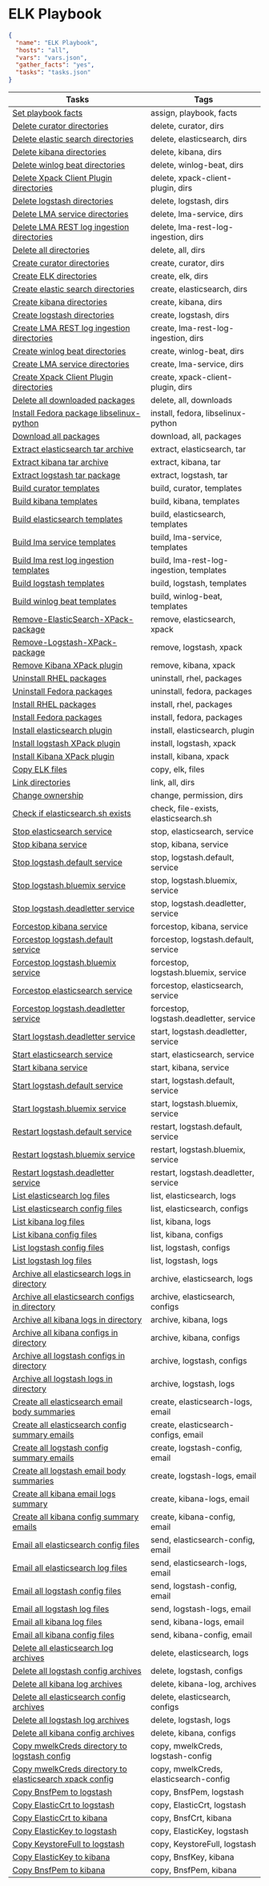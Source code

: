 # ELK Playbook

```json
{
  "name": "ELK Playbook",
  "hosts": "all",
  "vars": "vars.json",
  "gather_facts": "yes",
  "tasks": "tasks.json"
}
```
| Tasks | Tags |
| ----- | ---- |
|[Set playbook facts](./tasks/assign-playbook-facts.json)|assign, playbook, facts|
|[Delete curator directories](./tasks/delete-curator-dirs.json)|delete, curator, dirs|
|[Delete elastic search directories](./tasks/delete-elasticsearch-dirs.json)|delete, elasticsearch, dirs|
|[Delete kibana directories](./tasks/delete-kibana-dirs.json)|delete, kibana, dirs|
|[Delete winlog beat directories](./tasks/delete-winlog-beat-dirs.json)|delete, winlog-beat, dirs|
|[Delete Xpack Client Plugin directories](./tasks/delete-xpack-client-plugin-dirs.json)|delete, xpack-client-plugin, dirs|
|[Delete logstash directories](./tasks/delete-logstash-dirs.json)|delete, logstash, dirs|
|[Delete LMA service directories](./tasks/delete-lma-service-dirs.json)|delete, lma-service, dirs|
|[Delete LMA REST log ingestion directories](./tasks/delete-lma-rest-log-ingestion-dirs.json)|delete, lma-rest-log-ingestion, dirs|
|[Delete all directories](./tasks/delete-all-dirs.json)|delete, all, dirs|
|[Create curator directories](./tasks/create-curator-dirs.json)|create, curator, dirs|
|[Create ELK directories](./tasks/create-elk-dirs.json)|create, elk, dirs|
|[Create elastic search directories](./tasks/create-elasticsearch-dirs.json)|create, elasticsearch, dirs|
|[Create kibana directories](./tasks/create-kibana-dirs.json)|create, kibana, dirs|
|[Create logstash directories](./tasks/create-logstash-dirs.json)|create, logstash, dirs|
|[Create LMA REST log ingestion directories](./tasks/create-lma-rest-log-ingestion-dirs.json)|create, lma-rest-log-ingestion, dirs|
|[Create winlog beat directories](./tasks/create-winlog-beat-dirs.json)|create, winlog-beat, dirs|
|[Create LMA service directories](./tasks/create-lma-service-dirs.json)|create, lma-service, dirs|
|[Create Xpack Client Plugin directories](./tasks/create-xpack-client-plugin-dirs.json)|create, xpack-client-plugin, dirs|
|[Delete all downloaded packages](./tasks/delete-all-downloads.json)|delete, all, downloads|
|[Install Fedora package libselinux-python](./tasks/install-fedora-libselinux-python.json)|install, fedora, libselinux-python|
|[Download all packages](./tasks/download-all-packages.json)|download, all, packages|
|[Extract elasticsearch tar archive](./tasks/extract-elasticsearch-tar.json)|extract, elasticsearch, tar|
|[Extract kibana tar archive](./tasks/extract-kibana-tar.json)|extract, kibana, tar|
|[Extract logstash tar package](./tasks/extract-logstash-tar.json)|extract, logstash, tar|
|[Build curator templates](./tasks/build-curator-templates.json)|build, curator, templates|
|[Build kibana templates](./tasks/build-kibana-templates.json)|build, kibana, templates|
|[Build elasticsearch templates](./tasks/build-elasticsearch-templates.json)|build, elasticsearch, templates|
|[Build lma service templates](./tasks/build-lma-service-templates.json)|build, lma-service, templates|
|[Build lma rest log ingestion templates](./tasks/build-lma-rest-log-ingestion-templates.json)|build, lma-rest-log-ingestion, templates|
|[Build logstash templates](./tasks/build-logstash-templates.json)|build, logstash, templates|
|[Build winlog beat templates](./tasks/build-winlog-beat-templates.json)|build, winlog-beat, templates|
|[Remove-ElasticSearch-XPack-package](./tasks/remove-elasticsearch-xpack.json)|remove, elasticsearch, xpack|
|[Remove-Logstash-XPack-package](./tasks/remove-logstash-xpack.json)|remove, logstash, xpack|
|[Remove Kibana XPack plugin](./tasks/remove-kibana-xpack.json)|remove, kibana, xpack|
|[Uninstall RHEL packages](./tasks/uninstall-rhel-packages.json)|uninstall, rhel, packages|
|[Uninstall Fedora packages](./tasks/uninstall-fedora-packages.json)|uninstall, fedora, packages|
|[Install RHEL packages](./tasks/install-rhel-packages.json)|install, rhel, packages|
|[Install Fedora packages](./tasks/install-fedora-packages.json)|install, fedora, packages|
|[Install elasticsearch plugin](./tasks/install-elasticsearch-plugin.json)|install, elasticsearch, plugin|
|[Install logstash XPack plugin](./tasks/install-logstash-xpack.json)|install, logstash, xpack|
|[Install Kibana XPack plugin](./tasks/install-kibana-xpack.json)|install, kibana, xpack|
|[Copy ELK files](./tasks/copy-elk-files.json)|copy, elk, files|
|[Link directories](./tasks/link-all-dirs.json)|link, all, dirs|
|[Change ownership](./tasks/change-permission-dirs.json)|change, permission, dirs|
|[Check if elasticsearch.sh exists](./tasks/check-file-exists-elasticsearch.sh.json)|check, file-exists, elasticsearch.sh|
|[Stop elasticsearch service](./tasks/stop-elasticsearch-service.json)|stop, elasticsearch, service|
|[Stop kibana service](./tasks/stop-kibana-service.json)|stop, kibana, service|
|[Stop logstash.default service](./tasks/stop-logstash.default-service.json)|stop, logstash.default, service|
|[Stop logstash.bluemix service](./tasks/stop-logstash.bluemix-service.json)|stop, logstash.bluemix, service|
|[Stop logstash.deadletter service](./tasks/stop-logstash.deadletter-service.json)|stop, logstash.deadletter, service|
|[Forcestop kibana service](./tasks/forcestop-kibana-service.json)|forcestop, kibana, service|
|[Forcestop logstash.default service](./tasks/forcestop-logstash.default-service.json)|forcestop, logstash.default, service|
|[Forcestop logstash.bluemix service](./tasks/forcestop-logstash.bluemix-service.json)|forcestop, logstash.bluemix, service|
|[Forcestop elasticsearch service](./tasks/forcestop-elasticsearch-service.json)|forcestop, elasticsearch, service|
|[Forcestop logstash.deadletter service](./tasks/forcestop-logstash.deadletter-service.json)|forcestop, logstash.deadletter, service|
|[Start logstash.deadletter service](./tasks/start-logstash.deadletter-service.json)|start, logstash.deadletter, service|
|[Start elasticsearch service](./tasks/start-elasticsearch-service.json)|start, elasticsearch, service|
|[Start kibana service](./tasks/start-kibana-service.json)|start, kibana, service|
|[Start logstash.default service](./tasks/start-logstash.default-service.json)|start, logstash.default, service|
|[Start logstash.bluemix service](./tasks/start-logstash.bluemix-service.json)|start, logstash.bluemix, service|
|[Restart logstash.default service](./tasks/restart-logstash.default-service.json)|restart, logstash.default, service|
|[Restart logstash.bluemix service](./tasks/restart-logstash.bluemix-service.json)|restart, logstash.bluemix, service|
|[Restart logstash.deadletter service](./tasks/restart-logstash.deadletter-service.json)|restart, logstash.deadletter, service|
|[List elasticsearch log files](./tasks/list-elasticsearch-logs.json)|list, elasticsearch, logs|
|[List elasticsearch config files](./tasks/list-elasticsearch-configs.json)|list, elasticsearch, configs|
|[List kibana log files](./tasks/list-kibana-logs.json)|list, kibana, logs|
|[List kibana config files](./tasks/list-kibana-configs.json)|list, kibana, configs|
|[List logstash config files](./tasks/list-logstash-configs.json)|list, logstash, configs|
|[List logstash log files](./tasks/list-logstash-logs.json)|list, logstash, logs|
|[Archive all elasticsearch logs in directory](./tasks/archive-elasticsearch-logs.json)|archive, elasticsearch, logs|
|[Archive all elasticsearch configs in directory](./tasks/archive-elasticsearch-configs.json)|archive, elasticsearch, configs|
|[Archive all kibana logs in directory](./tasks/archive-kibana-logs.json)|archive, kibana, logs|
|[Archive all kibana configs in directory](./tasks/archive-kibana-configs.json)|archive, kibana, configs|
|[Archive all logstash configs in directory](./tasks/archive-logstash-configs.json)|archive, logstash, configs|
|[Archive all logstash logs in directory](./tasks/archive-logstash-logs.json)|archive, logstash, logs|
|[Create all elasticsearch email body summaries](./tasks/create-elasticsearch-logs-email.json)|create, elasticsearch-logs, email|
|[Create all elasticsearch config summary emails](./tasks/create-elasticsearch-configs-email.json)|create, elasticsearch-configs, email|
|[Create all logstash config summary emails](./tasks/create-logstash-config-email.json)|create, logstash-config, email|
|[Create all logstash email body summaries](./tasks/create-logstash-logs-email.json)|create, logstash-logs, email|
|[Create all kibana email logs summary](./tasks/create-kibana-logs-email.json)|create, kibana-logs, email|
|[Create all kibana config summary emails](./tasks/create-kibana-config-email.json)|create, kibana-config, email|
|[Email all elasticsearch config files](./tasks/send-elasticsearch-config-email.json)|send, elasticsearch-config, email|
|[Email all elasticsearch log files](./tasks/send-elasticsearch-logs-email.json)|send, elasticsearch-logs, email|
|[Email all logstash config files](./tasks/send-logstash-config-email.json)|send, logstash-config, email|
|[Email all logstash log files](./tasks/send-logstash-logs-email.json)|send, logstash-logs, email|
|[Email all kibana log files](./tasks/send-kibana-logs-email.json)|send, kibana-logs, email|
|[Email all kibana config files](./tasks/send-kibana-config-email.json)|send, kibana-config, email|
|[Delete all elasticsearch log archives](./tasks/delete-elasticsearch-logs.json)|delete, elasticsearch, logs|
|[Delete all logstash config archives](./tasks/delete-logstash-configs.json)|delete, logstash, configs|
|[Delete all kibana log archives](./tasks/delete-kibana-log-archives.json)|delete, kibana-log, archives|
|[Delete all elasticsearch config archives](./tasks/delete-elasticsearch-configs.json)|delete, elasticsearch, configs|
|[Delete all logstash log archives](./tasks/delete-logstash-logs.json)|delete, logstash, logs|
|[Delete all kibana config archives](./tasks/delete-kibana-configs.json)|delete, kibana, configs|
|[Copy mwelkCreds directory to logstash config](./tasks/copy-mwelkCreds-logstash-config.json)|copy, mwelkCreds, logstash-config|
|[Copy mwelkCreds directory to elasticsearch xpack config](./tasks/copy-mwelkCreds-elasticsearch-config.json)|copy, mwelkCreds, elasticsearch-config|
|[Copy BnsfPem to logstash](./tasks/copy-BnsfPem-logstash.json)|copy, BnsfPem, logstash|
|[Copy ElasticCrt to logstash](./tasks/copy-ElasticCrt-logstash.json)|copy, ElasticCrt, logstash|
|[Copy ElasticCrt to kibana](./tasks/copy-BnsfCrt-kibana.json)|copy, BnsfCrt, kibana|
|[Copy ElasticKey to logstash](./tasks/copy-ElasticKey-logstash.json)|copy, ElasticKey, logstash|
|[Copy KeystoreFull to logstash](./tasks/copy-KeystoreFull-logstash.json)|copy, KeystoreFull, logstash|
|[Copy ElasticKey to kibana](./tasks/copy-BnsfKey-kibana.json)|copy, BnsfKey, kibana|
|[Copy BnsfPem to kibana](./tasks/copy-BnsfPem-kibana.json)|copy, BnsfPem, kibana|

